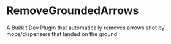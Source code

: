 RemoveGroundedArrows
====================

A Bukkit Dev Plugin that automatically removes arrows shot by mobs/dispensers that landed on the ground
